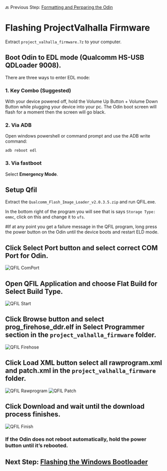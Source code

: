 
🔙 Previous Step: [Formatting and Perparing the Odin](https://github.com/ProjectValhalla/OdinWindowsGuides/blob/main/pages/FlashingProjectValhallaFirmware.md)

# Flashing ProjectValhalla Firmware

Extract `project_valhalla_firmware.7z` to your computer.

## Boot Odin to EDL mode (Qualcomm HS-USB QDLoader 9008).
There are three ways to enter EDL mode:

### 1. Key Combo (Suggested)
With your device powered off, hold the Volume Up Button + Volume Down Button while plugging your device into your pc. The Odin boot screen will flash for a moment then the screen will go black.

### 2. Via ADB
Open windows powershell or command prompt and use the ADB write command:

```adb reboot edl```

### 3. Via fastboot
Select **Emergency Mode**.

## Setup Qfil

Extract the `Qualcomm_Flash_Image_Loader_v2.0.3.5.zip` and run QFIL.exe.

In the bottom right of the program you will see that is says `Storage Type: emmc`, click on this and change it to `ufs`.

#If at any point you get a failure message in the QFIL program, long press the power button on the Odin until the device boots and restart ELD mode.

## Click Select Port button and select correct COM Port for Odin.
![QFIL ComPort](/images/qfil_comport.jpg)

## Open QFIL Application and choose Flat Build for Select Build Type.
![QFIL Start](/images/qfil_download_start.jpg)

## Click Browse button and select **prog_firehose_ddr.elf** in Select Programmer section in the `project_valhalla_firmware` folder.
![QFIL Firehose](/images/qfil_firehose.jpg)

## Click Load XML button select all **rawprogram.xml** and **patch.xml** in the `project_valhalla_firmware` folder.
![QFIL Rawprogram](/images/qfil_rawprogram.jpg)
![QFIL Patch](/images/qfil_patch.jpg)

## Click Download and wait until the download process finishes.
![QFIL Finish](/images/qfil_download_finish.jpg)


### If the Odin does not reboot automatically, hold the power button until it’s rebooted.

## Next Step: [Flashing the Windows Bootloader](https://github.com/ProjectValhalla/OdinWindowsGuides/blob/main/pages/FlashingWindowsBootloader.md)
